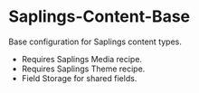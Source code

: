 # Saplings-Content-Base

Base configuration for Saplings content types.

* Requires Saplings Media recipe.
* Requires Saplings Theme recipe.
* Field Storage for shared fields.
